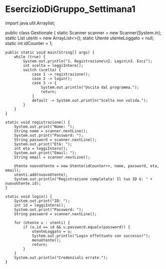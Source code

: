 # EsercizioDiGruppo_Settimana1
import java.util.Arraylist;

public class Gestionale {
    static Scanner scanner = new Scanner(System.in);
    static List<Utente> utenti = new ArrayList<>();
    static Utente utenteLoggato = null;
    static int idCounter = 1;
    
    public static void main(String[] args) {
        while (true) {
            System.out.println("1. Registrazione\n2. Login\n3. Esci");
            int scelta = leggiIntero();
            switch (scelta) {
                case 1 -> registrazione();
                case 2 -> login();
                case 3 -> {
                    System.out.println("Uscita dal programma.");
                    return;
                }
                default -> System.out.println("Scelta non valida.");
            }
        }
    }
    
    static void registrazione() {
        System.out.print("Nome: ");
        String nome = scanner.nextLine();
        System.out.print("Password: ");
        String password = scanner.nextLine();
        System.out.print("Età: ");
        int eta = leggiIntero();
        System.out.print("Email: ");
        String email = scanner.nextLine();
        
        Utente nuovoUtente = new Utente(idCounter++, nome, password, eta, email);
        utenti.add(nuovoUtente);
        System.out.println("Registrazione completata! Il tuo ID è: " + nuovoUtente.id);
    }
    
    static void login() {
        System.out.print("ID: ");
        int id = leggiIntero();
        System.out.print("Password: ");
        String password = scanner.nextLine();
        
        for (Utente u : utenti) {
            if (u.id == id && u.password.equals(password)) {
                utenteLoggato = u;
                System.out.println("Login effettuato con successo!");
                menuUtente();
                return;
            }
        }
        System.out.println("Credenziali errate.");
    }
 
   
